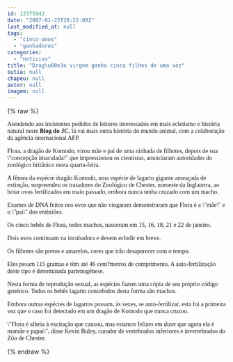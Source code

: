 ```yaml
---
id: 12375942
date: "2007-01-25T20:22:00Z"
last_modified_at: null
tags:
  - "cinco-anos"
  - "ganhadores"
categories:
  - "noticias"
title: "Drag\u00e3o virgem ganha cinco filhos de uma vez"
sutia: null
chapeu: null
autor: null
imagem: null
---
```

{% raw %}
<p><P><FONT face=Verdana>Atendendo aos insistentes pedidos de leitores interessados em mais ecletismo e história natural neste <STRONG>Blog do JC</STRONG>, lá vai mais outra história do mundo animal, com a colaboração da agência internacional AFP.</FONT></P></p>
<p><P><FONT face=Verdana>Flora, a dragão de Komodo, virou mãe e pai de uma ninhada de filhotes, depois de sua \"concepção imaculada\" que impressionou os cientistas, anunciaram autoridades do zoológico britânico nesta quarta-feira.</FONT></P></p>
<p><P><FONT face=Verdana>A fêmea da espécie dragão Komodo, uma espécie de lagarto gigante ameaçada de extinção, surpreendeu os tratadores do Zoológico de Chester, noroeste da Inglaterra, ao botar ovos fertilizados em maio passado, embora nunca tenha cruzado com um macho.</FONT></P></p>
<p><P><FONT face=Verdana>Exames de DNA feitos nos ovos que não vingaram demonstraram que Flora é a \"mãe\" e o \"pai\" dos embriões.</FONT></P></p>
<p><P><FONT face=Verdana>Os cinco bebês de Flora, todos machos, nasceram em 15, 16, 18, 21 e 22 de janeiro. </FONT></P></p>
<p><P><FONT face=Verdana>Dois ovos continuam na incubadora e devem eclodir em breve.</FONT></P></p>
<p><P><FONT face=Verdana>Os filhotes são pretos e amarelos, cores que irão desaparecer com o tempo. </FONT></P></p>
<p><P><FONT face=Verdana>Eles pesam 115 gramas e têm até 46 cent?metros de comprimento. A auto-fertilização deste tipo é denominada partenogênese.</p>
<p> Nesta forma de reprodução sexual, as espécies fazem uma cópia de seu próprio código genético. Todos os bebês lagarto concebidos desta forma são machos.</FONT></P></p>
<p><P><FONT face=Verdana>Embora outras espécies de lagartos possam, às vezes, se auto-fertilizar, esta foi a primeira vez que o caso foi detectado em um dragão de Komodo que nunca cruzou.</FONT></P></p>
<p><P><FONT face=Verdana>\"Flora é alheia à excitação que causou, mas estamos felizes em dizer que agora ela é mamãe e papai\", disse Kevin Buley, curador de vertebrados inferiores e invertebrados do Zôo de Chester.</FONT></P> </p>
{% endraw %}